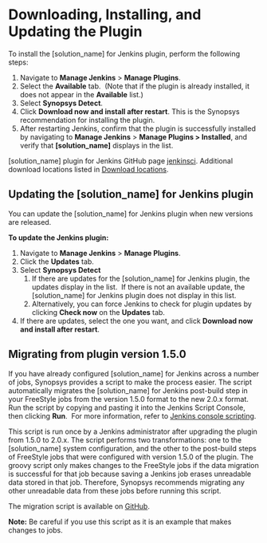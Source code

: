 # Downloading, Installing, and Updating the Plugin
To install the [solution_name] for Jenkins plugin, perform the following steps:

1. Navigate to **Manage Jenkins** > **Manage Plugins**.
1. Select the **Available** tab.  (Note that if the plugin is already installed, it does not appear in the **Available** list.)
1. Select **Synopsys Detect**.
1. Click **Download now and install after restart**. This is the Synopsys recommendation for installing the plugin.
1. After restarting Jenkins, confirm that the plugin is successfully installed by navigating to **Manage Jenkins** > **Manage Plugins > Installed**, and verify that **[solution_name]** displays in the list.

[solution_name] plugin for Jenkins GitHub page [jenkinsci](https://github.com/jenkinsci/synopsys-detect-plugin).
Additional download locations listed in [Download locations](../../downloadingandrunning/downloadlocations.html).

## Updating the [solution_name] for Jenkins plugin
You can update the [solution_name] for Jenkins plugin when new versions are released.

**To update the Jenkins plugin:**

1. Navigate to **Manage Jenkins** > **Manage Plugins**.
1. Click the **Updates** tab.
1. Select **Synopsys Detect**
   1. If there are updates for the [solution_name] for Jenkins plugin, the updates display in the list.  If there is not an available update, the [solution_name] for Jenkins plugin does not display in this list.
   1. Alternatively, you can force Jenkins to check for plugin updates by clicking **Check now** on the **Updates** tab.
1. If there are updates, select the one you want, and click **Download now and install after restart**.

## Migrating from plugin version 1.5.0
If you have already configured [solution_name] for Jenkins across a number of jobs, Synopsys provides a script to make the process easier. The script automatically migrates the [solution_name] for Jenkins post-build step in your FreeStyle jobs from the version 1.5.0 format to the new 2.0.x format. 
Run the script by copying and pasting it into the Jenkins Script Console, then clicking **Run**.  For more information, refer to [Jenkins console scripting](https://wiki.jenkins.io/display/JENKINS/Jenkins+Script+Console).

This script is run once by a Jenkins administrator after upgrading the plugin from 1.5.0 to 2.0.x. The script performs two transformations: one to the [solution_name] system configuration, and the other to the post-build steps of FreeStyle jobs that were configured with version 1.5.0 of the plugin. The groovy script only makes changes to the FreeStyle jobs if the data migration is successful for that job because saving a Jenkins job erases unreadable data stored in that job. Therefore, Synopsys recommends migrating any other unreadable data from these jobs before running this script.

The migration script is available on [GitHub](https://github.com/jenkinsci/synopsys-detect-plugin/tree/master/groovy-scripts).

**Note:** Be careful if you use this script as it is an example that makes changes to jobs.

